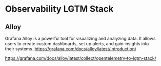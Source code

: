 # Observability LGTM Stack

## Alloy

Grafana Alloy is a powerful tool for visualizing and analyzing data. It allows users to create custom dashboards, set up alerts, and gain insights into their systems. https://grafana.com/docs/alloy/latest/introduction/

https://grafana.com/docs/alloy/latest/collect/opentelemetry-to-lgtm-stack/